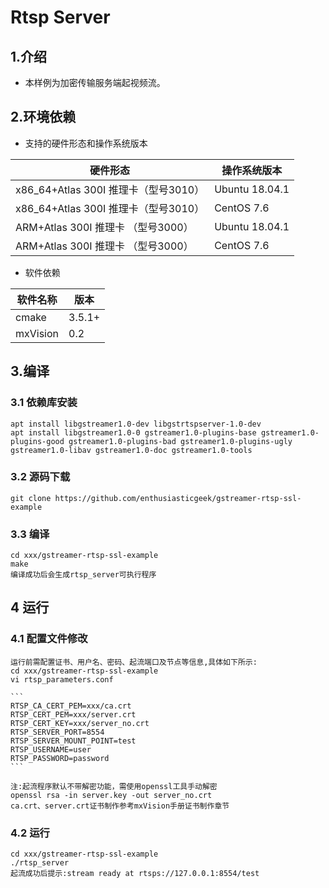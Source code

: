 # Rtsp Server 

## 1.介绍

- 本样例为加密传输服务端起视频流。

## 2.环境依赖

- 支持的硬件形态和操作系统版本

| 硬件形态                             | 操作系统版本   |
| ------------------------------------ | -------------- |
| x86_64+Atlas 300I 推理卡（型号3010） | Ubuntu 18.04.1 |
| x86_64+Atlas 300I 推理卡（型号3010） | CentOS 7.6     |
| ARM+Atlas 300I 推理卡 （型号3000）   | Ubuntu 18.04.1 |
| ARM+Atlas 300I 推理卡 （型号3000）   | CentOS 7.6     |

- 软件依赖

| 软件名称 | 版本   |
| -------- | ------ |
| cmake    | 3.5.1+ |
| mxVision | 0.2    |

## 3.编译

### 3.1 依赖库安装

    apt install libgstreamer1.0-dev libgstrtspserver-1.0-dev
    apt install libgstreamer1.0-0 gstreamer1.0-plugins-base gstreamer1.0-plugins-good gstreamer1.0-plugins-bad gstreamer1.0-plugins-ugly gstreamer1.0-libav gstreamer1.0-doc gstreamer1.0-tools

### 3.2 源码下载

    git clone https://github.com/enthusiasticgeek/gstreamer-rtsp-ssl-example

### 3.3 编译

    cd xxx/gstreamer-rtsp-ssl-example
    make
    编译成功后会生成rtsp_server可执行程序

## 4 运行

### 4.1  配置文件修改

    运行前需配置证书、用户名、密码、起流端口及节点等信息,具体如下所示:
    cd xxx/gstreamer-rtsp-ssl-example
    vi rtsp_parameters.conf

    ```
    RTSP_CA_CERT_PEM=xxx/ca.crt
    RTSP_CERT_PEM=xxx/server.crt
    RTSP_CERT_KEY=xxx/server_no.crt
    RTSP_SERVER_PORT=8554
    RTSP_SERVER_MOUNT_POINT=test
    RTSP_USERNAME=user
    RTSP_PASSWORD=password
    ```

    注:起流程序默认不带解密功能，需使用openssl工具手动解密
    openssl rsa -in server.key -out server_no.crt
    ca.crt、server.crt证书制作参考mxVision手册证书制作章节

### 4.2 运行

    cd xxx/gstreamer-rtsp-ssl-example
    ./rtsp_server
    起流成功后提示:stream ready at rtsps://127.0.0.1:8554/test
